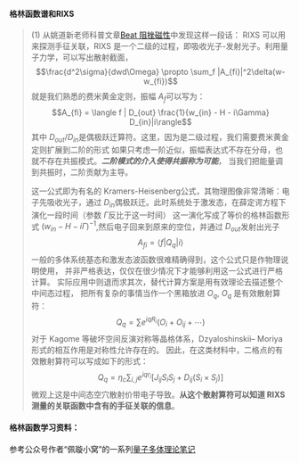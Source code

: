 #### 格林函数谱和RIXS
>(1) 从姚道新老师科普文章[Beat 阻挫磁性](https://mp.weixin.qq.com/s/PLIHk34tikjYDqj4RGL2nw)中发现这样一段话：
>RIXS 可以用来探测手征关联，RIXS 是一个二级的过程，即吸收光子-发射光子。利用量子力学，可以写出散射截面，
>$$\frac{d^2\sigma}{dwd\Omega} \propto \sum_f |A_{fi}|^2\delta(w-w_{fi})$$
>就是我们熟悉的费米黄金定则，振幅 $A_f$可以写为：
> $$A_{fi} = \langle f | D_{out} \frac{1}{w_{in} - H - i\Gamma} D_{in}|i\rangle$$
>其中 $D_{out}/D_{in}$是偶极跃迁算符。这里，因为是二级过程，我们需要费米黄金定则扩展到二阶的形式
>如果只考虑一阶近似，振幅表达式不存在分母，也就不存在共振模式。**_二阶模式的介入使得共振称为可能_**，
>当我们把能量调到共振时，二阶贡献为主导。
>
>这一公式即为有名的 Kramers-Heisenberg公式，其物理图像非常清晰：电子先吸收光子，通过
>$D_{in}$偶极跃迁。此时系统处于激发态，在薛定谔方程下演化一段时间（参数 $\Gamma$反比于这一时间）
>这一演化写成了等价的格林函数形式 $(w_{in}-H-i\Gamma)^{-1}$,然后电子回来到原来的空位，并通过
> $D_{out}$发射出光子
> $$A_{fi} = \langle f|Q_{q}| i \rangle $$
>  一般的多体系统基态和激发态波函数很难精确得到，这个公式只是作物理说明使用，
>  并非严格表达，仅仅在很少情况下才能够利用这一公式进行严格计算。
>  实际应用中则退而求其次，替代计算方案是用有效理论去描述整个中间态过程，
>  把所有复杂的事情当作一个黑箱放进 $O_q$, $O_q$ 是有效散射算符：
> $$Q_q = \sum e^{iqR_i}(O_i + O_{ij} + \cdots)$$
> 对于 Kagome 等破坏空间反演对称等晶格体系，Dzyaloshinskii– Moriya 形式的相互作用是对称性允许存在的。
> 因此，在这类材料中，二格点的有效散射算符可以写成如下的形式：
> $$Q_q = \eta_c \sum_{i,j} e^{iqr_i} [J_{ij}S_iS_j + D_{ij}(S_i \times S_j)]$$
> 微观上这是中间态空穴散射价带电子导致。**从这个散射算符可以知道 RIXS 测量的关联函数中含有的手征关联的信息**。

#### 格林函数学习资料：
参考公众号作者“佩璇小窝”的一系列[量子多体理论笔记](https://mp.weixin.qq.com/s/aNpoiqfhNMbhyqW-jBeSmQ)
